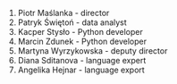 1. Piotr Maślanka - director
2. Patryk Świętoń - data analyst
3. Kacper Stysło - Python developer
4. Marcin Zdunek - Python developer
5. Martyna Wyrzykowska - deputy director
6. Diana Sditanova - language expert
7. Angelika Hejnar - language export

